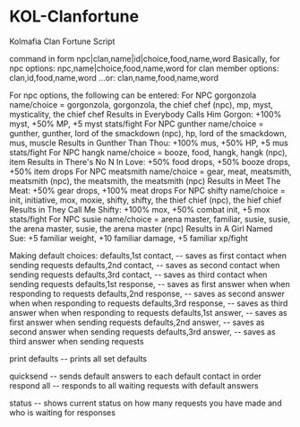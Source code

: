 # KOL-Clanfortune
Kolmafia Clan Fortune Script

command in form npc|clan,name|id|choice,food,name,word
Basically, for npc options: npc,name|choice,food,name,word
for clan member options: clan,id,food,name,word
...or: clan,name,food,name,word

For npc options, the following can be entered:
For NPC gorgonzola name/choice = gorgonzola, gorgonzola, the chief chef (npc), mp, myst, mysticality, the chief chef
Results in Everybody Calls Him Gorgon: +100% myst, +50% MP, +5 myst stats/fight
For NPC gunther name/choice = gunther, gunther, lord of the smackdown (npc), hp, lord of the smackdown, mus, muscle
Results in Gunther Than Thou: +100% mus, +50% HP, +5 mus stats/fight
For NPC hangk name/choice = booze, food, hangk, hangk (npc), item
Results in There's No N In Love: +50% food drops, +50% booze drops, +50% item drops
For NPC meatsmith name/choice = gear, meat, meatsmith, meatsmith (npc), the meatsmith, the meatsmith (npc)
Results in Meet The Meat: +50% gear drops, +100% meat drops
For NPC shifty name/choice = init, initiative, mox, moxie, shifty, shifty, the thief chief (npc), the hief chief 
Results in They Call Me Shifty: +100% mox, +50% combat init, +5 mox stats/fight
For NPC susie name/choice = arena master, familiar, susie, susie, the arena master, susie, the arena master (npc)
Results in A Girl Named Sue: +5 familiar weight, +10 familiar damage, +5 familiar xp/fight

Making default choices:
defaults,1st contact,<name> -- saves <name> as first contact when sending requests
defaults,2nd contact,<name> -- saves <name> as second contact when sending requests
defaults,3rd contact,<name> -- saves <name> as third contact when sending requests
defaults,1st response,<name> -- saves <name> as first answer when when responding to requests
defaults,2nd response,<name> -- saves <name> as second answer when when responding to requests
defaults,3rd response,<name> -- saves <name> as third answer when when responding to requests
defaults,1st answer,<name> -- saves <name> as first answer when sending requests
defaults,2nd answer,<name> -- saves <name> as second answer when sending requests
defaults,3rd answer,<name> -- saves <name> as third answer when sending requests

print defaults -- prints all set defaults

quicksend -- sends default answers to each default contact in order
respond all -- responds to all waiting requests with default answers

status -- shows current status on how many requests you have made and who is waiting for responses
